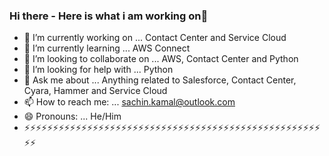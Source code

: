 ### Hi there - Here is what i am working on👋

- 🔭 I’m currently working on ... Contact Center and Service Cloud
- 🌱 I’m currently learning ... AWS Connect
- 👯 I’m looking to collaborate on ... AWS, Contact Center and Python
- 🤔 I’m looking for help with ... Python
- 💬 Ask me about ... Anything related to Salesforce, Contact Center, Cyara, Hammer and Service Cloud
- 📫 How to reach me: ... sachin.kamal@outlook.com
- 😄 Pronouns: ... He/Him
- ⚡⚡⚡⚡⚡⚡⚡⚡⚡⚡⚡⚡⚡⚡⚡⚡⚡⚡⚡⚡⚡⚡⚡⚡⚡⚡⚡⚡⚡⚡⚡⚡⚡⚡⚡⚡⚡⚡⚡⚡⚡⚡⚡⚡⚡⚡⚡⚡⚡⚡⚡⚡⚡⚡
